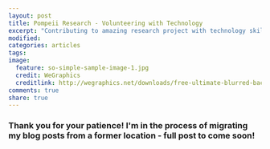 ```yaml
---
layout: post
title: Pompeii Research - Volunteering with Technology
excerpt: "Contributing to amazing research project with technology skills!"
modified:
categories: articles
tags:
image:
  feature: so-simple-sample-image-1.jpg
  credit: WeGraphics
  creditlink: http://wegraphics.net/downloads/free-ultimate-blurred-background-pack/
comments: true
share: true
---
```


### Thank you for your patience! I'm in the process of migrating my blog posts from a former location - full post to come soon!


<!-- You can do some pretty amazing things with technology and be exposed to some fantastic opportunities. I currently work at George Mason University and was recently instroduced to [**Professor Lisa Kahn**](http://analytics.gmu.edu/profile/lisa-kahn/) who has been involved for the past 15 years on an [**archaeological project**](http://www.pompeii-food-and-drink.org/) researching the ruins of Pompeii. She is looking for a person with database and website skills to bring the project online. Right now they store all their email in an excel file and email back and forth this spreadsheet to collect their data. In exchange you get to come on this amazing trip to Pompeii, participate in primary research, and contribute to a very worthy project! My skills arent yet up to par but possibly next year? After researching and talking to Lisa, I'm totally in. This year I'll get a sense of what the project needs and then next time I can actually help on building out a custom tool for the researchers to store and easily access all the great information they've collected over the past 15 years! AMAZING! For anyone thinking about possibly making the plunge into a technological career, if this doesn't lure you in, I don't know what will! ;) -->